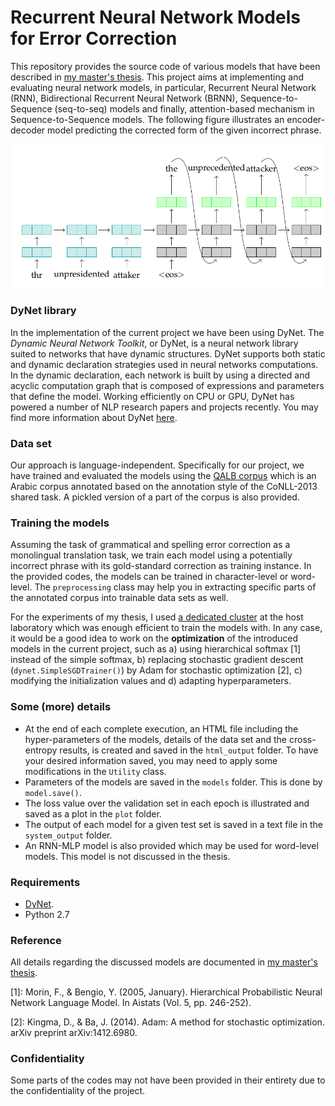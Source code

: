 
# Recurrent Neural Network Models for Error Correction

This repository provides the source code of various models that have been described in [my master's thesis](http://sinaahmadi.github.io/files/[SinaAhmadi]Masters_thesis.pdf). This project aims at implementing and evaluating neural network models, in particular, Recurrent Neural Network (RNN), Bidirectional Recurrent Neural Network (BRNN), Sequence-to-Sequence (seq-to-seq) models and finally, attention-based mechanism in Sequence-to-Sequence models. The following figure illustrates an encoder-decoder model predicting the corrected form of the given incorrect phrase. 

![An encoder-decoder model for error correction](imgs/encoder_decoder.png "Recurrent Neural Network" )

### DyNet library

In the implementation of the current project we have been using DyNet. The *Dynamic Neural Network Toolkit*, or DyNet, is a neural network library suited to networks that have dynamic structures.  DyNet supports both static and dynamic declaration strategies used in neural networks computations.  In the dynamic declaration, each network is built by using a directed and acyclic computation graph that is composed of expressions and parameters that define the model. Working efficiently on CPU or GPU, DyNet has powered a number of NLP research papers and projects recently. You may find more information about DyNet [here](http://dynet.readthedocs.io/en/latest/index.html#). 

### Data set

Our approach is language-independent. Specifically for our project, we have trained and evaluated the models using the [QALB corpus](http://nlp.qatar.cmu.edu/qalb/) which is an Arabic corpus annotated based on the annotation style of the CoNLL-2013 shared task. A pickled version of a part of the corpus is also provided. 

### Training the models

Assuming the task of grammatical and spelling error correction as a monolingual translation task, we train each model using a potentially incorrect phrase with its gold-standard correction as training instance. In the provided codes, the models can be trained in character-level or word-level. The `preprocessing` class may help you in extracting specific parts of the annotated corpus into trainable data sets as well. 

For the experiments of my thesis, I used [a dedicated cluster](http://lipn.univ-paris13.fr/rcln/wiki/index.php/Cluster_TAL) at the host laboratory which was enough efficient to train the models with. In any case, it would be a good idea to work on the **optimization** of the introduced models in the current project, such as a) using hierarchical softmax [1] instead of the simple softmax, b) replacing stochastic gradient descent (`dynet.SimpleSGDTrainer()`) by Adam for stochastic optimization [2], c) modifying the initialization values and d) adapting hyperparameters.

### Some (more) details
  * At the end of each complete execution, an HTML file including the hyper-parameters of the models, details of the data set and the cross-entropy results, is created and saved in the `html_output` folder. To have your desired information saved, you may need to apply some modifications in the `Utility` class.
  * Parameters of the models are saved in the `models` folder. This is done by `model.save()`.
  * The loss value over the validation set in each epoch is illustrated and saved as a plot in the `plot` folder.
  * The output of each model for a given test set is saved in a text file in the `system_output` folder. 
  * An RNN-MLP model is also provided which may be used for word-level models. This model is not discussed in the thesis. 

### Requirements
  * [DyNet](http://dynet.readthedocs.io/en/latest/).
  * Python 2.7


### Reference
All details regarding the discussed models are documented in [my master's thesis](http://sinaahmadi.github.io/docs/[SinaAhmadi]Masters_thesis.pdf).

[1]: Morin, F., & Bengio, Y. (2005, January). Hierarchical Probabilistic Neural Network Language Model. In Aistats (Vol. 5, pp. 246-252).

[2]: Kingma, D., & Ba, J. (2014). Adam: A method for stochastic optimization. arXiv preprint arXiv:1412.6980.


### Confidentiality 
Some parts of the codes may not have been provided in their entirety due to the confidentiality of the project.

